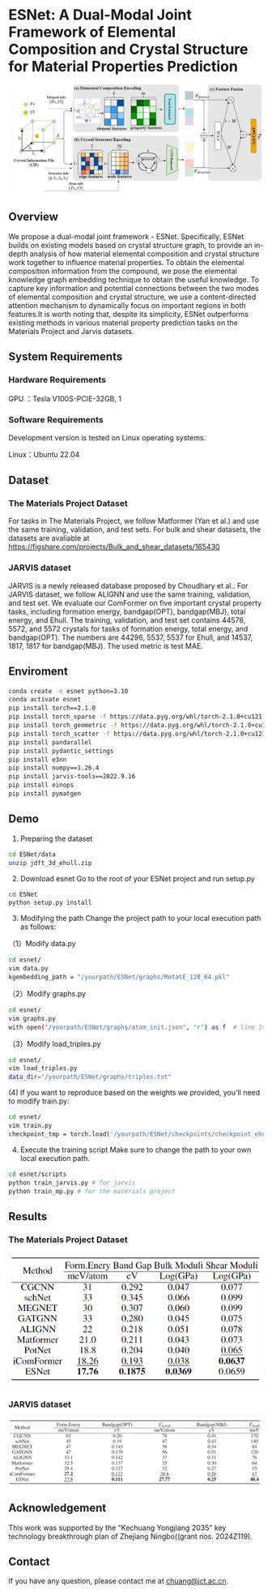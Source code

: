 # ESNet: A Dual-Modal Joint Framework of Elemental Composition and Crystal Structure for Material Properties Prediction


![cover](assets/architecture2.png)

## Overview
We propose a dual-modal joint framework - ESNet. Specifically, ESNet builds on existing models based on crystal structure graph, to provide an in-depth analysis of how material elemental composition and crystal structure work together to influence material properties. To obtain the elemental composition information from the compound, we pose the elemental knowledge graph embedding technique to obtain the useful knowledge. To capture key information and potential connections between the two modes of elemental composition and crystal structure, we use a content-directed attention mechanism to dynamically focus on important regions in both features.It is worth noting that, despite its simplicity, ESNet outperforms existing methods in various material property prediction tasks on the Materials Project and Jarvis datasets.

## System Requirements
### Hardware Requirements
GPU ：Tesla V100S-PCIE-32GB, 1

### Software Requirements
Development version is tested on Linux operating systems. 

Linux：Ubuntu 22.04

## Dataset

### The Materials Project Dataset

For tasks in The Materials Project, we follow Matformer (Yan et al.) and use the same training, validation, and test sets.
For bulk and shear datasets, the datasets are avaliable at https://figshare.com/projects/Bulk_and_shear_datasets/165430

### JARVIS dataset

JARVIS is a newly released database proposed by Choudhary et al.. For JARVIS dataset, we follow ALIGNN and use the same training, validation, and test set. We evaluate our ComFormer on five important crystal property tasks, including formation energy, bandgap(OPT), bandgap(MBJ), total energy, and Ehull. The training, validation, and test set contains 44578, 5572, and 5572 crystals for tasks of formation energy, total energy, and bandgap(OPT). The numbers are 44296, 5537, 5537 for Ehull, and 14537, 1817, 1817 for bandgap(MBJ). The used metric is test MAE. 


## Enviroment

```bash
conda create -n esnet python=3.10
conda activate esnet
pip install torch==2.1.0
pip install torch_sparse -f https://data.pyg.org/whl/torch-2.1.0+cu121.html
pip install torch_geometric -f https://data.pyg.org/whl/torch-2.1.0+cu121.html
pip install torch_scatter -f https://data.pyg.org/whl/torch-2.1.0+cu121.html
pip install pandarallel
pip install pydantic_settings
pip install e3nn
pip install numpy==1.26.4
pip install jarvis-tools==2022.9.16
pip install einops
pip install pymatgen
```

## Demo

1. Preparing the dataset
```bash
cd ESNet/data
unzip jdft_3d_ehull.zip
```

2. Download esnet
Go to the root of your ESNet project and run setup.py
```bash
cd ESNet
python setup.py install
```

3. Modifying the path
Change the project path to your local execution path as follows:

（1）Modify data.py
```bash
cd esnet/
vim data.py
kgembedding_path = "/yourpath/ESNet/graphs/RotatE_128_64.pkl"
```
（2）Modify graphs.py
```bash
cd esnet/
vim graphs.py
with open("/yourpath/ESNet/graphs/atom_init.json", "r") as f  # line 146 and line 276 
```

（3）Modify load_triples.py
```bash
cd esnet/
vim load_triples.py
data_dir="/yourpath/ESNet/graphs/triples.txt" 
```

(4) If you want to reproduce based on the weights we provided, you'll need to modify train.py:
```bash
cd esnet/
vim train.py
checkpoint_tmp = torch.load('/yourpath/ESNet/checkpoints/checkpoint_ehull_500.pt')
```

4. Execute the training script
Make sure to change the path to your own local execution path.
```bash
cd esnet/scripts
python train_jarvis.py # for jarvis
python train_mp.py # for the materials project
```


## Results

### The Materials Project Dataset
![cover](assets/MP.png)
### JARVIS dataset
![cover](assets/Jarvis.png)


## Acknowledgement

This work was supported by the "Kechuang Yongjiang 2035" key technology breakthrough plan of Zhejiang Ningbo((grant nos. 2024Z119).

## Contact

If you have any question, please contact me at chuang@ict.ac.cn.
